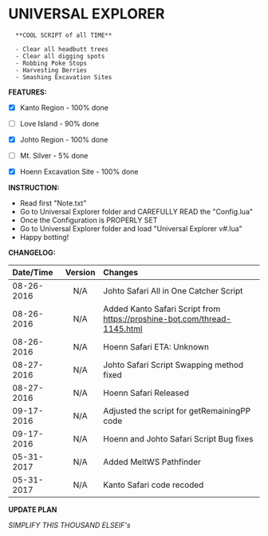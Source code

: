 
# UNIVERSAL EXPLORER



      **COOL SCRIPT of all TIME**

      - Clear all headbutt trees
      - Clear all digging spots
      - Robbing Poke Stops
      - Harvesting Berries
      - Smashing Excavation Sites

**FEATURES:**

- [x] Kanto Region - 100% done
- [ ] Love Island - 90% done
- [x] Johto Region - 100% done
- [ ] Mt. Silver - 5% done
- [x] Hoenn Excavation Site - 100% done


**INSTRUCTION:**

+ Read first "Note.txt"
+ Go to Universal Explorer folder and CAREFULLY READ the "Config.lua"
+ Once the Configuration is PROPERLY SET
+ Go to Universal Explorer folder and load "Universal Explorer v#.lua"
+ Happy botting!


**CHANGELOG:**

| Date/Time | Version | Changes |
| :---         |     :---:      | :---         |
| 08-26-2016 | N/A | Johto Safari All in One Catcher Script
| 08-26-2016 | N/A |   Added Kanto Safari Script from https://proshine-bot.com/thread-1145.html
| 08-26-2016 | N/A |   Hoenn Safari  ETA: Unknown
| 08-27-2016 | N/A |   Johto Safari Script Swapping method fixed
| 08-27-2016 | N/A |   Hoenn Safari Released
| 09-17-2016 | N/A | Adjusted the script for getRemainingPP code
| 09-17-2016 | N/A | Hoenn and Johto Safari Script Bug fixes
| 05-31-2017 | N/A | Added MeltWS Pathfinder
| 05-31-2017 | N/A | Kanto Safari code recoded


**UPDATE PLAN**

*SIMPLIFY THIS THOUSAND ELSEIF's*

